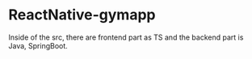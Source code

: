 # ReactNative-gymapp

Inside of the src, there are frontend part as TS and the backend part is Java, SpringBoot.
